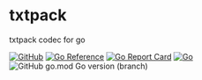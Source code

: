 # txtpack
txtpack codec for go

[![GitHub](https://img.shields.io/github/license/itsabgr/go-txtpack)](https://github.com/itsabgr/go-txtpack/blob/master/LICENSE)
[![Go Reference](https://pkg.go.dev/badge/github.com/itsabgr/go-txtpack.svg)](https://pkg.go.dev/github.com/itsabgr/go-txtpack)
[![Go Report Card](https://goreportcard.com/badge/github.com/itsabgr/go-txtpack)](https://goreportcard.com/report/github.com/itsabgr/go-txtpack)
[![Go](https://github.com/itsabgr/go-txtpack/actions/workflows/go.yml/badge.svg?branch=master&event=push)](https://github.com/itsabgr/go-txtpack/actions/workflows/go.yml)
![GitHub go.mod Go version (branch)](https://img.shields.io/github/go-mod/go-version/itsabgr/go-txtpack/master)

